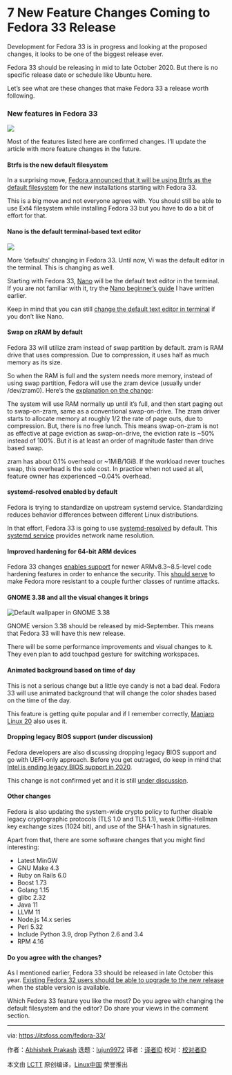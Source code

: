 [#]: collector: (lujun9972)
[#]: translator: ( )
[#]: reviewer: ( )
[#]: publisher: ( )
[#]: url: ( )
[#]: subject: (7 New Feature Changes Coming to Fedora 33 Release)
[#]: via: (https://itsfoss.com/fedora-33/)
[#]: author: (Abhishek Prakash https://itsfoss.com/author/abhishek/)

7 New Feature Changes Coming to Fedora 33 Release
======

Development for Fedora 33 is in progress and looking at the proposed changes, it looks to be one of the biggest release ever.

Fedora 33 should be releasing in mid to late October 2020. But there is no specific release date or schedule like Ubuntu here.

Let’s see what are these changes that make Fedora 33 a release worth following.

### New features in Fedora 33

![][1]

Most of the features listed here are confirmed changes. I’ll update the article with more feature changes in the future.

#### Btrfs is the new default filesystem

In a surprising move, [Fedora announced that it will be using Btrfs as the default filesystem][2] for the new installations starting with Fedora 33.

This is a big move and not everyone agrees with. You should still be able to use Ext4 filesystem while installing Fedora 33 but you have to do a bit of effort for that.

#### Nano is the default terminal-based text editor

![][3]

More ‘defaults’ changing in Fedora 33. Until now, Vi was the default editor in the terminal. This is changing as well.

Starting with Fedora 33, [Nano][4] will be the default text editor in the terminal. If you are not familiar with it, try the [Nano beginner’s guide][5] I have written earlier.

Keep in mind that you can still [change the default text editor in terminal][6] if you don’t like Nano.

#### Swap on zRAM by default

Fedora 33 will utilize zram instead of swap partition by default. zram is RAM drive that uses compression. Due to compression, it uses half as much memory as its size.

So when the RAM is full and the system needs more memory, instead of using swap partition, Fedora will use the zram device (usually under /dev/zram0). Here’s the [explanation on the change][7]:

The system will use RAM normally up until it’s full, and then start paging out to swap-on-zram, same as a conventional swap-on-drive. The zram driver starts to allocate memory at roughly 1/2 the rate of page outs, due to compression. But, there is no free lunch. This means swap-on-zram is not as effective at page eviction as swap-on-drive, the eviction rate is ~50% instead of 100%. But it is at least an order of magnitude faster than drive based swap.

zram has about 0.1% overhead or ~1MiB/1GiB. If the workload never touches swap, this overhead is the sole cost. In practice when not used at all, feature owner has experienced ~0.04% overhead.

#### systemd-resolved enabled by default

Fedora is trying to standardize on upstream systemd service. Standardizing reduces behavior differences between different Linux distributions.

In that effort, Fedora 33 is going to use [systemd-resolved][8] by default. This [systemd service][9] provides network name resolution.

#### Improved hardening for 64-bit ARM devices

Fedora 33 changes [enables support][10] for newer ARMv8.3~8.5-level code hardening features in order to enhance the security. This [should serve][11] to make Fedora more resistant to a couple further classes of runtime attacks.

#### GNOME 3.38 and all the visual changes it brings

![Default wallpaper in GNOME 3.38][12]

GNOME version 3.38 should be released by mid-September. This means that Fedora 33 will have this new release.

There will be some performance improvements and visual changes to it. They even plan to add touchpad gesture for switching workspaces.

#### Animated background based on time of day

This is not a serious change but a little eye candy is not a bad deal. Fedora 33 will use animated background that will change the color shades based on the time of the day.

This feature is getting quite popular and if I remember correctly, [Manjaro Linux 20][13] also uses it.

#### Dropping legacy BIOS support (under discussion)

Fedora developers are also discussing dropping legacy BIOS support and go with UEFI-only approach. Before you get outraged, do keep in mind that [Intel is ending legacy BIOS support in 2020][14].

This change is not confirmed yet and it is still [under discussion][15].

#### Other changes

Fedora is also updating the system-wide crypto policy to further disable legacy cryptographic protocols (TLS 1.0 and TLS 1.1), weak Diffie-Hellman key exchange sizes (1024 bit), and use of the SHA-1 hash in signatures.

Apart from that, there are some software changes that you might find interesting:

  * Latest MinGW
  * GNU Make 4.3
  * Ruby on Rails 6.0
  * Boost 1.73
  * Golang 1.15
  * glibc 2.32
  * Java 11
  * LLVM 11
  * Node.js 14.x series
  * Perl 5.32
  * Include Python 3.9, drop Python 2.6 and 3.4
  * RPM 4.16



#### Do you agree with the changes?

As I mentioned earlier, Fedora 33 should be released in late October this year. [Existing Fedora 32 users should be able to upgrade to the new release][16] when the stable version is available.

Which Fedora 33 feature you like the most? Do you agree with changing the default filesystem and the editor? Do share your views in the comment section.

--------------------------------------------------------------------------------

via: https://itsfoss.com/fedora-33/

作者：[Abhishek Prakash][a]
选题：[lujun9972][b]
译者：[译者ID](https://github.com/译者ID)
校对：[校对者ID](https://github.com/校对者ID)

本文由 [LCTT](https://github.com/LCTT/TranslateProject) 原创编译，[Linux中国](https://linux.cn/) 荣誉推出

[a]: https://itsfoss.com/author/abhishek/
[b]: https://github.com/lujun9972
[1]: https://i0.wp.com/itsfoss.com/wp-content/uploads/2020/07/fedora-33-features.png?ssl=1
[2]: https://itsfoss.com/btrfs-default-fedora/
[3]: https://i1.wp.com/itsfoss.com/wp-content/uploads/2020/05/nano-editor-save-while-writing.png?ssl=1
[4]: https://www.nano-editor.org/
[5]: https://itsfoss.com/nano-editor-guide/
[6]: https://linuxhandbook.com/install-vim-ubuntu/
[7]: https://fedoraproject.org/wiki/Changes/SwapOnZRAM
[8]: https://wiki.archlinux.org/index.php/Systemd-resolved
[9]: https://linuxhandbook.com/systemd-list-services/
[10]: https://www.phoronix.com/scan.php?page=news_item&px=Fedora-33-AArch64-Code-Hard
[11]: https://fedoraproject.org/wiki/Changes/Aarch64_PointerAuthentication
[12]: https://i1.wp.com/itsfoss.com/wp-content/uploads/2020/07/adwaita-wallpaper.jpg?resize=800%2C450&ssl=1
[13]: https://itsfoss.com/manjaro-20-release/
[14]: https://www.phoronix.com/scan.php?page=news_item&px=Intel-Legacy-BIOS-EOL-2020
[15]: https://lists.fedoraproject.org/archives/list/devel@lists.fedoraproject.org/thread/QBANCA2UAJ5ZSMDVVARLIYAJE66TYTCD/
[16]: https://itsfoss.com/upgrade-fedora-version/
